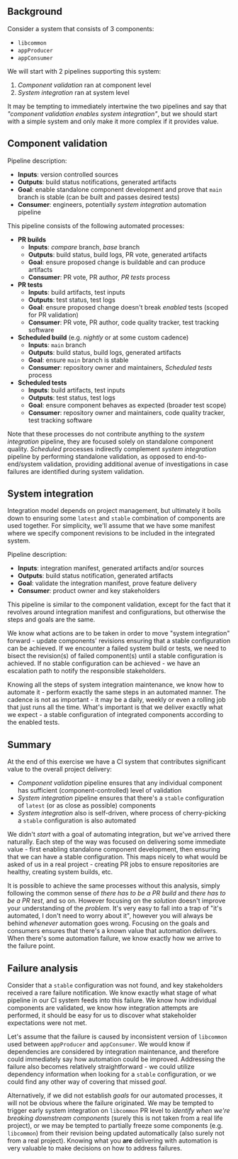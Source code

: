 ## Background

Consider a system that consists of 3 components:
* `libcommon`
* `appProducer`
* `appConsumer`

We will start with 2 pipelines supporting this system:
1. _Component validation_ ran at component level
2. _System integration_ ran at system level

It may be tempting to immediately intertwine the two pipelines and say that _"component validation enables system
integration"_, but we should start with a simple system and only make it more complex if it provides value.

## Component validation

Pipeline description:
* **Inputs**: version controlled sources
* **Outputs**: build status notifications, generated artifacts
* **Goal**: enable standalone component development and prove that `main` branch is stable (can be built and passes
  desired tests)
* **Consumer**: engineers, potentially _system integration_ automation pipeline

This pipeline consists of the following automated processes:
* **PR builds**
    * **Inputs**: _compare_ branch, _base_ branch
    * **Outputs**: build status, build logs, PR vote, generated artifacts
    * **Goal**: ensure proposed change is buildable and can produce artifacts
    * **Consumer**: PR vote, PR author, _PR tests_ process
* **PR tests**
    * **Inputs**: build artifacts, test inputs
    * **Outputs**: test status, test logs
    * **Goal**: ensure proposed change doesn't break _enabled_ tests (scoped for PR validation)
    * **Consumer**: PR vote, PR author, code quality tracker, test tracking software
* **Scheduled build** (e.g. _nightly_ or at some custom cadence)
    * **Inputs**: `main` branch
    * **Outputs**: build status, build logs, generated artifacts
    * **Goal**: ensure `main` branch is stable
    * **Consumer**: repository owner and maintainers, _Scheduled tests_ process
* **Scheduled tests**
    * **Inputs**: build artifacts, test inputs
    * **Outputs**: test status, test logs
    * **Goal**: ensure component behaves as expected (broader test scope)
    * **Consumer**: repository owner and maintainers, code quality tracker, test tracking software

Note that these processes do not contribute anything to the _system integration_ pipeline, they are focused solely on
standalone component quality. _Scheduled_ processes indirectly complement _system integration_ pipeline by performing
standalone validation, as opposed to end-to-end/system validation, providing additional avenue of investigations in case
failures are identified during system validation.

## System integration

Integration model depends on project management, but ultimately it boils down to ensuring some `latest` and `stable`
combination of components are used together. For simplicity, we'll assume that we have some manifest where we specify
component revisions to be included in the integrated system.

Pipeline description:
* **Inputs**: integration manifest, generated artifacts and/or sources
* **Outputs**: build status notification, generated artifacts
* **Goal**: validate the integration manifest, prove feature delivery
* **Consumer**: product owner and key stakeholders

This pipeline is similar to the component validation, except for the fact that it revolves around integration manifest
and configurations, but otherwise the steps and goals are the same.

We know what actions are to be taken in order to move "system integration" forward - update components' revisions
ensuring that a stable configuration can be achieved. If we encounter a failed system build or tests, we need to bisect
the revision(s) of failed component(s) until a stable configuration is achieved. If no stable configuration can be
achieved - we have an escalation path to notify the responsible stakeholders.

Knowing all the steps of system integration maintenance, we know how to automate it - perform exactly the same steps in
an automated manner. The cadence is not as important - it may be a daily, weekly or even a rolling job that just runs
all the time. What's important is that we deliver exactly what we expect - a stable configuration of integrated
components according to the enabled tests.

## Summary

At the end of this exercise we have a CI system that contributes significant value to the overall project delivery:
* _Component validation_ pipeline ensures that any individual component has sufficient (component-controlled) level of
  validation
* _System integration_ pipeline ensures that there's a `stable` configuration of `latest` (or as close as possible)
  components
* _System integration_ also is self-driven, where process of cherry-picking a `stable` configuration is also automated

We didn't _start_ with a goal of automating integration, but we've arrived there naturally. Each step of the way was
focused on delivering some immediate value - first enabling standalone component development, then ensuring that we can
have a stable configuration. This maps nicely to what would be asked of us in a real project - creating PR jobs to
ensure repositories are healthy, creating system builds, etc.

It is possible to achieve the same processes without this analysis, simply following the common sense of _there has to
be a PR build_ and _there has to be a PR test_, and so on. However focusing on the _solution_ doesn't improve your
understanding of the _problem_. It's very easy to fall into a trap of "it's automated, I don't need to worry about it",
however you will always be behind _whenever_ automation goes wrong. Focusing on the goals and consumers ensures that
there's a known value that automation delivers. When there's some automation failure, we know exactly how we arrive to
the failure point.

## Failure analysis

Consider that a `stable` configuration was not found, and key stakeholders received a rare failure notification. We know
exactly what stage of what pipeline in our CI system feeds into this failure. We know how individual components are
validated, we know how integration attempts are performed, it should be easy for us to discover what stakeholder
expectations were not met.

Let's assume that the failure is caused by inconsistent version of `libcommon` used between `appProducer` and
`appConsumer`. We would know if dependencies are considered by integration maintenance, and therefore could immediately
say how automation could be improved. Addressing the failure also becomes relatively straightforward - we could utilize
dependency information when looking for a `stable` configuration, or we could find any other way of covering that missed
_goal_.

Alternatively, if we did not establish _goals_ for our automated processes, it will not be obvious where the failure
originated. We may be tempted to trigger early system integration on `libcommon` PR level to _identify when we're
breaking downstream components_ (surely this is not taken from a real life project), or we may be tempted to partially
freeze some components (e.g. `libcommon`) from their revision being updated automatically (also surely not from a real
project). Knowing what you **are** delivering with automation is very valuable to make decisions on how to address
failures.

